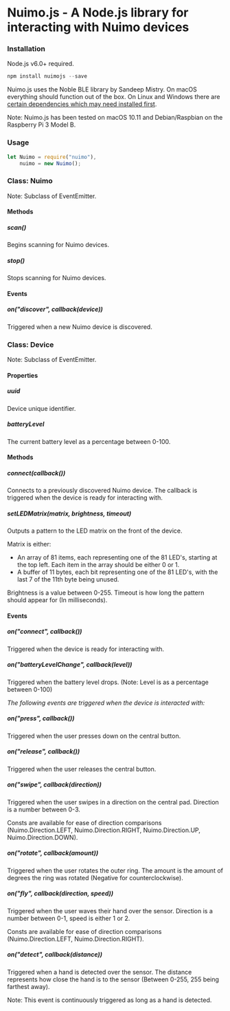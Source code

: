 # Nuimo.js - A Node.js library for interacting with Nuimo devices

### Installation

Node.js v6.0+ required.

```javascript
npm install nuimojs --save
```

Nuimo.js uses the Noble BLE library by Sandeep Mistry. On macOS everything should function out of the box. On Linux and Windows there are [certain dependencies which may need installed first](https://github.com/sandeepmistry/noble#prerequisites).

Note: Nuimo.js has been tested on macOS 10.11 and Debian/Raspbian on the Raspberry Pi 3 Model B.

### Usage

```javascript
let Nuimo = require("nuimo"),
    nuimo = new Nuimo();
```

### Class: Nuimo

Note: Subclass of EventEmitter.

#### Methods

##### scan()

Begins scanning for Nuimo devices.

##### stop()

Stops scanning for Nuimo devices.

#### Events

##### on("discover", callback(device))

Triggered when a new Nuimo device is discovered.

### Class: Device

Note: Subclass of EventEmitter.

#### Properties

##### uuid

Device unique identifier.

##### batteryLevel

The current battery level as a percentage between 0-100.

#### Methods

##### connect(callback())

Connects to a previously discovered Nuimo device. The callback is triggered when the device is ready for interacting with.

##### setLEDMatrix(matrix, brightness, timeout)

Outputs a pattern to the LED matrix on the front of the device.

Matrix is either:
- An array of 81 items, each representing one of the 81 LED's, starting at the top left. Each item in the array should be either 0 or 1.
- A buffer of 11 bytes, each bit representing one of the 81 LED's, with the last 7 of the 11th byte being unused.

Brightness is a value between 0-255. Timeout is how long the pattern should appear for (In milliseconds).

#### Events

##### on("connect", callback())

Triggered when the device is ready for interacting with.

##### on("batteryLevelChange", callback(level))

Triggered when the battery level drops. (Note: Level is as a percentage between 0-100)

*The following events are triggered when the device is interacted with:*

##### on("press", callback())

Triggered when the user presses down on the central button.

##### on("release", callback())

Triggered when the user releases the central button.

##### on("swipe", callback(direction))

Triggered when the user swipes in a direction on the central pad. Direction is a number between 0-3.

Consts are available for ease of direction comparisons (Nuimo.Direction.LEFT, Nuimo.Direction.RIGHT, Nuimo.Direction.UP, Nuimo.Direction.DOWN).

##### on("rotate", callback(amount))

Triggered when the user rotates the outer ring. The amount is the amount of degrees the ring was rotated (Negative for counterclockwise).

##### on("fly", callback(direction, speed))

Triggered when the user waves their hand over the sensor. Direction is a number between 0-1, speed is either 1 or 2.

Consts are available for ease of direction comparisons (Nuimo.Direction.LEFT, Nuimo.Direction.RIGHT).

##### on("detect", callback(distance))

Triggered when a hand is detected over the sensor. The distance represents how close the hand is to the sensor (Between 0-255, 255 being farthest away).

Note: This event is continuously triggered as long as a hand is detected.